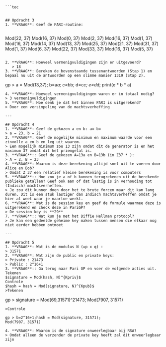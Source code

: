 	```toc
```

## Opdracht 3
1. **VRAAG**: Geef de PARI-routine:
   
   ```
   Mod(22, 37)
   Mod(16, 37)
   Mod(0, 37)
   Mod(2, 37)
   Mod(16, 37)
   Mod(1, 37)
   Mod(16, 37)
   Mod(14, 37)
   Mod(13, 37)
   Mod(25, 37)
   Mod(21, 37)
   Mod(31, 37)
   Mod(1, 37)
   Mod(6, 37)
   Mod(22, 37)
   Mod(33, 37)
   Mod(16, 37)
   Mod(5, 37)
   ```

2. **VRAAG**: Hoeveel vermenigvuldigingen zijn er uitgevoerd?
      > 18
3. **VRAAG**: Bereken de bovenstaande tussenantwoorden (Stap 1) en bepaal nu uit de antwoorden op een slimme manier 1319 (Stap 2).
   ```
   gp > a = Mod(13,37); b=a*a; c=b*b; d=c*c; e=d*d; print(e * b * a)
   ``` 
4. **VRAAG**: Hoeveel vermenigvuldigingen waren er in totaal nodig?
   > 3 vermenigvuldigingen 
5. **VRAAG**: Hoe denk je dat het binnen PARI is uitgerekend?
   > Door een versimpeling van de machtsverheffing

---

## Opdracht 4
1. **VRAAG**: Geef de gekozen a en b: a= b=
   > a = 23, b = 21
2. **VRAAG**: Geef de mogelijke minimum en maximum waarde voor een zinvolle a en b en leg uit waarom.
   > Een mogelijk minimum zou 13 zijn omdat dit de generator is en het maximum 37 omdat dit het priemgetal is.
3. **VRAAG**:: Geef de gekozen A=13a en B=13b (in Z37 * ):
   > A = 2, B = 23
4. **VRAAG**: Waarom is deze berekening altijd snel uit te voeren door Alice en Bob?
   > Omdat Z 37 een relatief kleine berekening is voor computers
5. **VRAAG**:: Hoe zou je a of b kunnen terugrekenen uit de berekende publieke getallen? Geef ook aan of dat lastig is in verhouding tot (Indisch) machtsverheffen.
   > Je zou dit kunnen doen door het te brute forcen maar dit kan lang duren. Dit is een stuk lastiger dan Indisch machtsverheffen omdat je hier al weet waar je naartoe werkt.
6. **VRAAG**: Wat is de session key en geef de formule waarmee deze is uitgerekend en check deze in PariGP?
   > De session key is **29** 
7. **VRAAG**:: Wat kun je met het Diffie Hellman protocol?
   > Je kan een gedeelde geheime key maken tussen mensen die elkaar nog niet eerder hebben ontmoet

---

## Opdracht 5
1. **VRAAG**: Wat is de modulus N (=p x q) :
   > 31571
2. **VRAAG**: Wat zijn de public en private keys:
   > Private : 21473
   > Public : 2^16+1
3. **VRAAG**:: Ga terug naar Pari GP en voer de volgende acties uit. 
   Tekenen
   $signature = Mod(hash, N)^{Kpriv}$
   Controle
   $hash = hash = Mod(signature, N)^{Kpub}$
   >Tekenen
   ```
   gp > signature = Mod(69,31571)^21473;
   Mod(7907, 31571)
   ```
   >Controle
   ```
    gp > b=2^16+1;hash = Mod(signature, 31571);
    Mod(7907, 31571)
   ```
4. **VRAAG**: Waarom is de signature onweerlegbaar bij RSA?
   > Omdat alleen de verzender de private key heeft zal dit onweerlegbaar zijn
   
